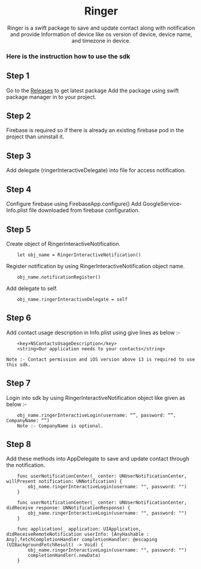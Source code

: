 <h1 align="center">Ringer</h1>

<p align="center">
Ringer is a swift package to save and update contact along with notification and provide Information of device like os version of device, device name, and timezone in device.
</p>

### Here is the instruction how to use the sdk 

## Step 1
Go to the [Releases](https://github.com/developer-espark/Ringer-Interactive-iOS) to get latest package
Add the package using swift package manager in to your project.

## Step 2
Firebase is required so if there is already an existing firebase pod in the project than uninstall it.

## Step 3
Add delegate (ringerInteractiveDelegate) into file for access notification.

## Step 4
Configure firebase using FirebaseApp.configure()
Add GoogleService-Info.plist file downloaded from firebase configuration.

## Step 5
Create object of RingerInteractiveNotification.
```
	let obj_name = RingerInteractiveNotification()
```
Register notification by using RingerInteractiveNotification object name.
```
	obj_name.notificationRegister()
```
Add delegate to self.
```
	obj_name.ringerInteractiveDelegate = self
```
## Step 6
Add contact usage description in Info.plist using give lines as below  :-
```	
	<key>NSContactsUsageDescription</key>
	<string>Our application needs to your contacts</string>
```
	Note :- Contact permission and iOS version above 13 is required to use this sdk.

## Step 7
Login into sdk by using RingerInteractiveNotification object like given as below  :-
```
	obj_name.ringerInteractiveLogin(username: “”, password: “”, CompanyName: “”)
	Note :- CompanyName is optional.
```
## Step 8
Add these methods into AppDelegate to save and update contact through the notification.
```
	func userNotificationCenter(_ center: UNUserNotificationCenter, willPresent notification: UNNotification) {
		obj_name.ringerInteractiveLogin(username: "", password: "")
	}
    
	func userNotificationCenter(_ center: UNUserNotificationCenter, didReceive response: UNNotificationResponse) {
		obj_name.ringerInteractiveLogin(username: "", password: "")
	}
    
	func application(_ application: UIApplication, didReceiveRemoteNotification userInfo: [AnyHashable : Any],fetchCompletionHandler completionHandler: @escaping (UIBackgroundFetchResult) -> Void) {
		obj_name.ringerInteractiveLogin(username: "", password: "")
		completionHandler(.newData)
	}
```